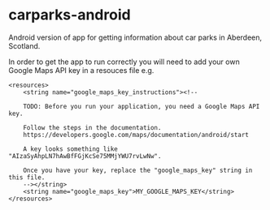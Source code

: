 carparks-android
================

Android version of app for getting information about car parks in Aberdeen, Scotland.

In order to get the app to run correctly you will need to add your own Google Maps API key in a resouces file e.g.

    <resources>
        <string name="google_maps_key_instructions"><!--

        TODO: Before you run your application, you need a Google Maps API key.

        Follow the steps in the documentation.
        https://developers.google.com/maps/documentation/android/start

        A key looks something like "AIzaSyAhpLN7hAwBfFGjKcSe75MMjYWU7rvLwNw".

        Once you have your key, replace the "google_maps_key" string in this file.
        --></string>
        <string name="google_maps_key">MY_GOOGLE_MAPS_KEY</string>
    </resources>



